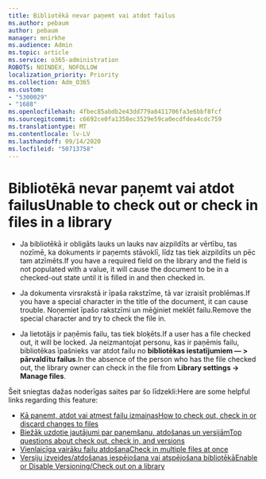 ```yaml
---
title: Bibliotēkā nevar paņemt vai atdot failus
ms.author: pebaum
author: pebaum
manager: mnirkhe
ms.audience: Admin
ms.topic: article
ms.service: o365-administration
ROBOTS: NOINDEX, NOFOLLOW
localization_priority: Priority
ms.collection: Adm_O365
ms.custom:
- "5300029"
- "1688"
ms.openlocfilehash: 4fbec85abdb2e43dd779a8411706fa3e6bbf8fcf
ms.sourcegitcommit: c6692ce0fa1358ec3529e59ca0ecdfdea4cdc759
ms.translationtype: MT
ms.contentlocale: lv-LV
ms.lasthandoff: 09/14/2020
ms.locfileid: "50713758"
---
```

# <a name="unable-to-check-out-or-check-in-files-in-a-library"></a><span data-ttu-id="8ceea-102">Bibliotēkā nevar paņemt vai atdot failus</span><span class="sxs-lookup"><span data-stu-id="8ceea-102">Unable to check out or check in files in a library</span></span>

- <span data-ttu-id="8ceea-103">Ja bibliotēkā ir obligāts lauks un lauks nav aizpildīts ar vērtību, tas nozīmē, ka dokuments ir paņemts stāvoklī, līdz tas tiek aizpildīts un pēc tam atzīmēts.</span><span class="sxs-lookup"><span data-stu-id="8ceea-103">If you have a required field on the library and the field is not populated with a value, it will cause the document to be in a checked-out state until it is filled in and then checked in.</span></span>

- <span data-ttu-id="8ceea-104">Ja dokumenta virsrakstā ir īpaša rakstzīme, tā var izraisīt problēmas.</span><span class="sxs-lookup"><span data-stu-id="8ceea-104">If you have a special character in the title of the document, it can cause trouble.</span></span> <span data-ttu-id="8ceea-105">Noņemiet īpašo rakstzīmi un mēģiniet meklēt failu.</span><span class="sxs-lookup"><span data-stu-id="8ceea-105">Remove the special character and try to check the file in.</span></span>

- <span data-ttu-id="8ceea-106">Ja lietotājs ir paņēmis failu, tas tiek bloķēts.</span><span class="sxs-lookup"><span data-stu-id="8ceea-106">If a user has a file checked out, it will be locked.</span></span>  <span data-ttu-id="8ceea-107">Ja neizmantojat personu, kas ir paņēmis failu, bibliotēkas īpašnieks var atdot failu no **bibliotēkas iestatījumiem — > pārvaldītu failus**.</span><span class="sxs-lookup"><span data-stu-id="8ceea-107">In the absence of the person who has the file checked out, the library owner can check in the file from **Library settings -> Manage files**.</span></span>

<span data-ttu-id="8ceea-108">Šeit sniegtas dažas noderīgas saites par šo līdzekli:</span><span class="sxs-lookup"><span data-stu-id="8ceea-108">Here are some helpful links regarding this feature:</span></span>

- [<span data-ttu-id="8ceea-109">Kā paņemt, atdot vai atmest failu izmaiņas</span><span class="sxs-lookup"><span data-stu-id="8ceea-109">How to check out, check in or discard changes to files</span></span>](https://support.office.com/article/check-out-check-in-or-discard-changes-to-files-in-a-library-7e2c12a9-a874-4393-9511-1378a700f6de)
- [<span data-ttu-id="8ceea-110">Biežāk uzdotie jautājumi par paņemšanu, atdošanas un versijām</span><span class="sxs-lookup"><span data-stu-id="8ceea-110">Top questions about check out, check in, and versions</span></span>](https://support.office.com/article/Top-questions-about-check-out-check-in-and-versions-7E941339-E972-4C7A-A79A-80A1FCF84076)
- [<span data-ttu-id="8ceea-111">Vienlaicīga vairāku failu atdošana</span><span class="sxs-lookup"><span data-stu-id="8ceea-111">Check in multiple files at once</span></span>](https://support.office.com/article/check-out-check-in-or-discard-changes-to-files-in-a-library-7e2c12a9-a874-4393-9511-1378a700f6de)
- [<span data-ttu-id="8ceea-112">Versiju izveides/atdošanas iespējošana vai atspējošana bibliotēkā</span><span class="sxs-lookup"><span data-stu-id="8ceea-112">Enable or Disable Versioning/Check out on a library</span></span>](https://support.office.com/article/enable-and-configure-versioning-for-a-list-or-library-1555d642-23ee-446a-990a-bcab618c7a37)
